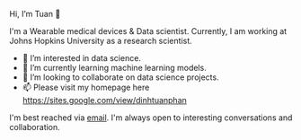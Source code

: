 Hi, I’m Tuan 👋 

I'm a Wearable medical devices & Data scientist. Currently, I am working at Johns Hopkins University as a research scientist.
- 👀 I’m interested in data science.
- 🌱 I’m currently learning machine learning models.
- 💞️ I’m looking to collaborate on data science projects.
- 📫 Please visit my homepage here https://sites.google.com/view/dinhtuanphan

I'm best reached via [email](mailto:phandinhtuan@outlook.com). I'm always open to interesting conversations and collaboration.

<!---
dinhtuanphan/dinhtuanphan is a ✨ special ✨ repository because its `README.md` (this file) appears on your GitHub profile.
You can click the Preview link to take a look at your changes.
--->
